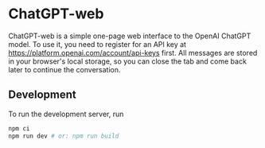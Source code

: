 # ChatGPT-web

ChatGPT-web is a simple one-page web interface to the OpenAI ChatGPT model. To use it, you need to register for an API key at https://platform.openai.com/account/api-keys first. All messages are stored in your browser's local storage, so you can close the tab and come back later to continue the conversation.

## Development

To run the development server, run

```bash
npm ci
npm run dev # or: npm run build
```